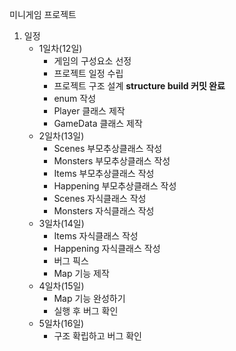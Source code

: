미니게임 프로젝트
1. 일정
   - 1일차(12일)
     - 게임의 구성요소 선정
     - 프로젝트 일정 수립
     - 프로젝트 구조 설계 **structure build 커밋 완료**
     - enum 작성
     - Player 클래스 제작
     - GameData 클래스 제작
   - 2일차(13일)
     - Scenes 부모추상클래스 작성
     - Monsters 부모추상클래스 작성
     - Items 부모추상클래스 작성
     - Happening 부모추상클래스 작성
     - Scenes 자식클래스 작성
     - Monsters 자식클래스 작성
   - 3일차(14일)
     - Items 자식클래스 작성
     - Happening 자식클래스 작성
     - 버그 픽스
     - Map 기능 제작
   - 4일차(15일)
     - Map 기능 완성하기
     - 실행 후 버그 확인
   - 5일차(16일)
     - 구조 확립하고 버그 확인
   

